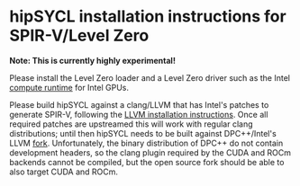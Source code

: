 # hipSYCL installation instructions for SPIR-V/Level Zero

**Note: This is currently highly experimental!**

Please install the Level Zero loader and a Level Zero driver such as the Intel [compute runtime](https://github.com/intel/compute-runtime) for Intel GPUs.

Please build hipSYCL against a clang/LLVM that has Intel's patches to generate SPIR-V, following the [LLVM installation instructions](install-llvm.md). Once all required patches are upstreamed this will work with regular clang distributions; until then hipSYCL needs to be built against DPC++/Intel's LLVM [fork](https://github.com/intel/llvm).
Unfortunately, the binary distribution of DPC++ do not contain development headers, so the clang plugin required by the CUDA and ROCm backends cannot be compiled, but the open source fork should be able to also target CUDA and ROCm.

